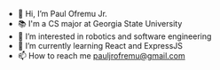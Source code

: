 - 👋 Hi, I’m Paul Ofremu Jr.
- 📚 I'm a CS major at Georgia State University
- 👀 I’m interested in robotics and software engineering
- 🌱 I’m currently learning React and ExpressJS
- 📫 How to reach me pauljrofremu@gmail.com
